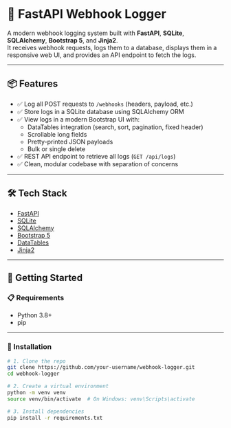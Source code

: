 # 🚀 FastAPI Webhook Logger

A modern webhook logging system built with **FastAPI**, **SQLite**, **SQLAlchemy**, **Bootstrap 5**, and **Jinja2**.  
It receives webhook requests, logs them to a database, displays them in a responsive web UI, and provides an API endpoint to fetch the logs.

---

## 📦 Features

- ✅ Log all POST requests to `/webhooks` (headers, payload, etc.)
- ✅ Store logs in a SQLite database using SQLAlchemy ORM
- ✅ View logs in a modern Bootstrap UI with:
  - DataTables integration (search, sort, pagination, fixed header)
  - Scrollable long fields
  - Pretty-printed JSON payloads
  - Bulk or single delete
- ✅ REST API endpoint to retrieve all logs (`GET /api/logs`)
- ✅ Clean, modular codebase with separation of concerns

---

## 🛠 Tech Stack

- [FastAPI](https://fastapi.tiangolo.com/)
- [SQLite](https://www.sqlite.org/index.html)
- [SQLAlchemy](https://www.sqlalchemy.org/)
- [Bootstrap 5](https://getbootstrap.com/)
- [DataTables](https://datatables.net/)
- [Jinja2](https://jinja.palletsprojects.com/)

---

## 🚀 Getting Started

### 📋 Requirements

- Python 3.8+
- pip

---

### 🔧 Installation

```bash
# 1. Clone the repo
git clone https://github.com/your-username/webhook-logger.git
cd webhook-logger

# 2. Create a virtual environment
python -m venv venv
source venv/bin/activate  # On Windows: venv\Scripts\activate

# 3. Install dependencies
pip install -r requirements.txt
